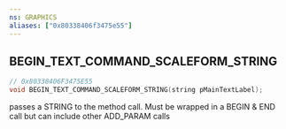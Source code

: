 ```yaml
---
ns: GRAPHICS
aliases: ["0x80338406f3475e55"]
---
```

## BEGIN_TEXT_COMMAND_SCALEFORM_STRING

```c
// 0x80338406F3475E55
void BEGIN_TEXT_COMMAND_SCALEFORM_STRING(string pMainTextLabel);
```

passes a STRING to the method call. Must be wrapped in a BEGIN & END call but can include other ADD_PARAM calls

